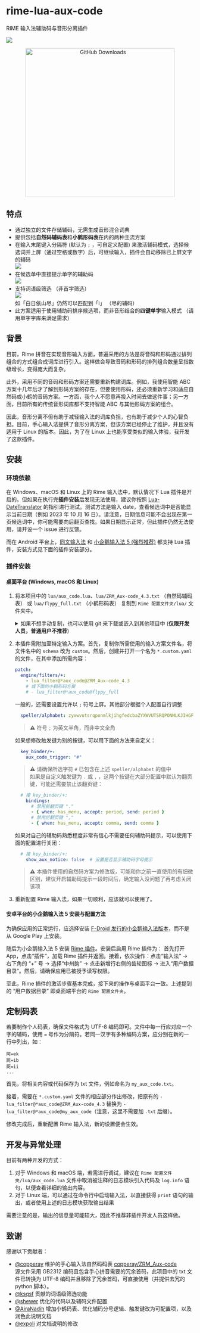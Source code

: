 # rime-lua-aux-code

RIME 输入法辅助码与音形分离插件

![](https://cdn.jsdelivr.net/gh/HowcanoeWang/rime-lua-aux-code/static/rime_select.gif)


<p align="center">
  <img alt="GitHub Downloads" height="400px" src="https://api.star-history.com/svg?repos=HowcanoeWang/rime-lua-aux-code&type=Date">
</p>

## 特点

* 通过独立的文件存储辅码，无需生成音形混合词典
* 提供包括**自然码辅码表**和**小鹤形码表**在内的两种主流方案
* 在输入末尾键入分隔符 (默认为 `;` ，可自定义配置) 来激活辅码模式，选择候选词并上屏（通过空格或数字）后，可继续输入，插件会自动移除已上屏文字的辅码  
  ![](https://cdn.jsdelivr.net/gh/HowcanoeWang/rime-lua-aux-code/static/aux_split.png)
* 在候选单中直接提示单字的辅助码  
  ![](https://cdn.jsdelivr.net/gh/HowcanoeWang/rime-lua-aux-code/static/aux_notice.png)
* 支持词语级筛选 （非首字筛选）  
  ![](https://cdn.jsdelivr.net/gh/HowcanoeWang/rime-lua-aux-code/static/aux_word.png)  
  如「白日依山尽」仍然可以匹配到「i」 （尽的辅码）
* 此方案适用于使用辅助码排序候选项，而非音形结合的**四键单字**输入模式 （请用单字字库来满足需求）

## 背景

目前，Rime 拼音在实现音形输入方面，普遍采用的方法是将音码和形码通过排列组合的方式组合成词库进行引入。这样做会导致音码和形码的排列组合数量呈指数级增长，变得庞大而复杂。

此外，采用不同的音码和形码方案还需要重新构建词库。例如，我使用智能 ABC 方案十几年后才了解到形码方案的存在，但要使用形码，还必须重新学习和适应自然码或小鹤的音码方案。一方面，我个人不愿意再投入时间去做这件事；另一方面，目前所有的传统音形词库都不支持智能 ABC 与其他形码方案的组合。

因此，音形分离不但有助于减轻输入法的词库负担，也有助于减少个人的心智负担。目前，手心输入法提供了音形分离方案，但该方案已经停止了维护，并且没有适用于 Linux 的版本。因此，为了在 Linux 上也能享受类似的输入体验，我开发了这款插件。

## 安装

### 环境依赖

在 Windows、macOS 和 Linux 上的 Rime 输入法中，默认情况下 Lua 插件是开启的。但如果在执行完**插件安装**后发现无法使用，建议你按照 [Lua-DateTranslator](https://github.com/hchunhui/librime-lua/wiki) 的指引进行测试。测试方法是输入 date，查看候选词中是否能显示当前日期（例如 2023 年 10 月 16 日）。请注意，日期信息可能不会出现在第一页候选词中，你可能需要向后翻页查找。如果日期显示正常，但此插件仍然无法使用，请开设一个 issue 进行反馈。

而在 Android 平台上，[同文输入法](https://github.com/osfans/trime) 和 [小企鹅输入法 5 (强烈推荐)](https://github.com/fcitx5-android/fcitx5-android) 都支持 Lua 插件，安装方式见下面的插件安装部分。

### 插件安装

#### 桌面平台 (Windows, macOS 和 Linux)

1. 将本项目中的 `lua/aux_code.lua`、`lua/ZRM_Aux-code_4.3.txt` （自然码辅码表） 或 `lua/flypy_full.txt` （小鹤形码表） 复制到 `Rime 配置文件夹/lua/` 文件夹中。

   <details>
     <summary>如果不想手动复制，也可以使用 git 来下载或嵌入到其他项目中 (<b>仅限开发人员，普通用户不推荐</b>) </summary>    
     
     此步骤有两种方式，请根据自己的需要进行选择
     
     - 直接 git clone 的方式下载到本地    
       执行 `git clone`` 命令，将此项目克隆到 lua 目录下（下面是将此项目 clone 为 rime_lua_aux_code 文件夹）
       ```shell
       git clone https://github.com/HowcanoeWang/rime-lua-aux-code rime_lua_aux_code
       ```
     - `git submodule` 方式内嵌到父项目   
       > 注意⚠️：此种方式只适合你的 rime 配置文件也是使用 git 进行托管的场景
       
       执行 `git submodule` 命令
       ```shell
       git submodule add https://github.com/HowcanoeWang/rime-lua-aux-code rime_lua_aux_code
       ```
     <b>注意，如果你采用了 git 的这个方式，下一步的脚本路径需要加上 git 创建的文件夹路径, 从 `lua_filter@*aux_code@ZRM_Aux-code_4.3` 修改为 `lua_filter@*aux_code@rime_lua_aux_code/lua/ZRM_Aux-code_4.3`</b>
   </details>

2. 本插件需附加至特定输入方案。首先，复制你所需使用的输入方案文件名，将文件名中的 `schema` 改为 `custom`。然后，创建并打开一个名为 `*.custom.yaml` 的文件，在其中添加所需内容：

    ```yaml
    patch:
      engine/filters/+:
        - lua_filter@*aux_code@ZRM_Aux-code_4.3
        # 或下面的小鹤形码方案
        # - lua_filter@*aux_code@flypy_full
    ```

    一般的，还需要设置允许以 `;` 符号上屏。其他部分根据个人配置自行调整

    ```yaml
      speller/alphabet: zyxwvutsrqponmlkjihgfedcbaZYXWVUTSRQPONMLKJIHGFEDCBA; 
    ```
    > :warning: 符号 `;` 为英文半角，而非中文全角

    如果想修改触发键为别的按键，可以用下面的方法来自定义：
    ```yaml
      key_binder/+:
        aux_code_trigger: "#"
    ```

    > :warning: 请确保所选字符 `#` 已包含在上述 `speller/alphabet` 的值中    
    > 如果是自定义触发键为 `.` 或 `,` ，这两个按键在大部分配置中默认为翻页键，可能还需要禁止该翻页键：

    ```yaml
      # 接 key_binder/+:
        bindings:
          # 禁用前翻页键 "."
          - { when: has_menu, accept: period, send: period } 
          # 禁用后翻页键 ","
          - { when: has_menu, accept: comma, send: comma } 
    ```

    如果对自己的辅助码熟悉程度非常有信心不需要任何辅助码提示，可以使用下面的配置进行关闭：

    ```yaml
      # 接 key_binder/+:
        show_aux_notice: false  # 设置是否显示辅助码字母提示
    ```

    > :warning: 本插件使用的自然码方案为修改版，可能和你之前一直使用的有细微区别，建议开启辅助码提示一段时间后，确定输入没问题了再考虑关闭该项

3. 重新配置 Rime 输入法，如果一切顺利，应该就可以使用了。

#### 安卓平台的小企鹅输入法 5 安装与配置方法

为确保应用的正常运行，应选择安装 [F-Droid 发行的小企鹅输入法版本](https://f-droid.org/packages/org.fcitx.fcitx5.android/)，而不是从 Google Play 上安装。

随后为小企鹅输入法 5 安装 [Rime 插件](https://f-droid.org/packages/org.fcitx.fcitx5.android.plugin.rime/)。安装后启用 Rime 插件为：
首先打开 App，点击“插件”，加载 Rime 插件并返回。接着，依次操作：点击“输入法” -> 右下角的 “+” 号 -> 选择“中州韵” -> 点击新增行右侧的齿轮图标 -> 进入“用户数据目录”。然后，请确保应用已被授予读写权限。

至此，Rime 插件的激活步骤基本完成，接下来的操作与桌面平台一致。上述提到的 “用户数据目录” 即桌面端平台的 `Rime 配置文件夹`。

## 定制码表

若要制作个人码表，确保文件格式为 UTF-8 编码即可。文件中每一行应对应一个字的辅码，使用 `=` 号作为分隔符。若同一汉字有多种编码方案，应分别在新的一行中列出，如：

```plaintxt
阿=ek
厑=ib
厑=ii
...
```

首先，将相关内容或代码保存为 txt 文件，例如命名为 `my_aux_code.txt`。

接着，需要在 `*.custom.yaml` 文件的相应部分作出修改，把原有的 `- lua_filter@*aux_code@ZRM_Aux-code_4.3` 替换为 `- lua_filter@*aux_code@my_aux_code`（注意，这里不需要加 `.txt` 后缀）。

修改完成后，重新配置 Rime 输入法，新的设置便会生效。

## 开发与异常处理

目前有两种开发的方式：

1. 对于 Windows 和 macOS 端，若需进行调试，建议在 `Rime 配置文件夹/lua/aux_code.lua` 文件中取消被注释的日志模块引入代码及 `log.info` 语句，以便查看详细的输出内容。
2. 对于 Linux 端，可以通过在命令行中启动输入法，以直接获得 `print` 语句的输出，或者使用上述的日志模块获取输出结果

需要注意的是，输出的信息量可能较大，因此不推荐非插件开发人员这样做。

## 致谢

感谢以下贡献者：

* [@copperay](https://github.com/copperay) 维护的手心输入法自然码码表 [copperay/ZRM_Aux-code](https://github.com/copperay/ZRM_Aux-code/tree/main)  
  源文件采用 GB2312 编码且包含手心拼音需要的冗余首码，此项目中的 txt 文件已转换为 UTF-8 编码并且移除了冗余首码，可直接使用（并提供去冗的 python 脚本）。
* [@ksqsf](https://github.com/ksqsf) 贡献的词语级筛选功能
* [@shewer](https://github.com/shewer) 优化的代码以及辅码文件配置
* [@AiraNadih](https://github.com/AiraNadih) 增加小鹤码表、优化辅码分号逻辑、触发键改为可配置项，以及润色此说明文档
* [@expoli](https://github.com/expoli) 对文档说明的修改
